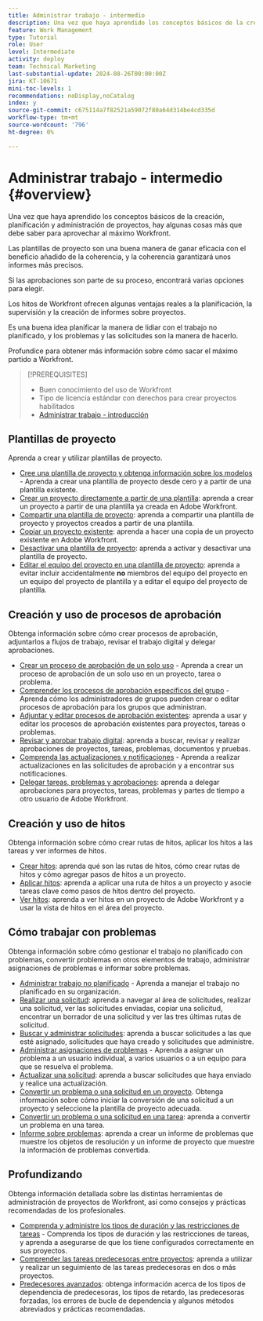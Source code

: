 ```yaml
---
title: Administrar trabajo - intermedio
description: Una vez que haya aprendido los conceptos básicos de la creación, planificación y administración de proyectos, hay algunas cosas más que debe saber para aprovechar al máximo Workfront.
feature: Work Management
type: Tutorial
role: User
level: Intermediate
activity: deploy
team: Technical Marketing
last-substantial-update: 2024-08-26T00:00:00Z
jira: KT-10671
mini-toc-levels: 1
recommendations: noDisplay,noCatalog
index: y
source-git-commit: c675114a7f82521a59072f80a64d314be4cd335d
workflow-type: tm+mt
source-wordcount: '796'
ht-degree: 0%

---
```



# Administrar trabajo - intermedio {#overview}

Una vez que haya aprendido los conceptos básicos de la creación, planificación y administración de proyectos, hay algunas cosas más que debe saber para aprovechar al máximo Workfront.

Las plantillas de proyecto son una buena manera de ganar eficacia con el beneficio añadido de la coherencia, y la coherencia garantizará unos informes más precisos.

Si las aprobaciones son parte de su proceso, encontrará varias opciones para elegir.

Los hitos de Workfront ofrecen algunas ventajas reales a la planificación, la supervisión y la creación de informes sobre proyectos.

Es una buena idea planificar la manera de lidiar con el trabajo no planificado, y los problemas y las solicitudes son la manera de hacerlo.

Profundice para obtener más información sobre cómo sacar el máximo partido a Workfront.

>[!PREREQUISITES]
>
>* Buen conocimiento del uso de Workfront
>* Tipo de licencia estándar con derechos para crear proyectos habilitados
>* [Administrar trabajo - introducción](https://experienceleague.adobe.com/?recommended=Workfront-U-1-2022.1.planners)


## Plantillas de proyecto

Aprenda a crear y utilizar plantillas de proyecto.

* [Cree una plantilla de proyecto y obtenga información sobre los modelos](create-a-project-template.md) - Aprenda a crear una plantilla de proyecto desde cero y a partir de una plantilla existente.
* [Crear un proyecto directamente a partir de una plantilla](create-a-project-directly-from-a-template.md): aprenda a crear un proyecto a partir de una plantilla ya creada en Adobe Workfront.
* [Compartir una plantilla de proyecto](share-a-project-template.md): aprenda a compartir una plantilla de proyecto y proyectos creados a partir de una plantilla.
* [Copiar un proyecto existente](/help/manage-work/manage-projects/copy-an-existing-project.md): aprenda a hacer una copia de un proyecto existente en Adobe Workfront.
* [Desactivar una plantilla de proyecto](deactivate-a-project-template.md): aprenda a activar y desactivar una plantilla de proyecto.
* [Editar el equipo del proyecto en una plantilla de proyecto](edit-the-project-team-in-a-project-template.md): aprenda a evitar incluir accidentalmente **no** miembros del equipo del proyecto en un equipo del proyecto de plantilla y a editar el equipo del proyecto de plantilla.

## Creación y uso de procesos de aprobación

Obtenga información sobre cómo crear procesos de aprobación, adjuntarlos a flujos de trabajo, revisar el trabajo digital y delegar aprobaciones.

* [Crear un proceso de aprobación de un solo uso](create-a-single-use-approval-process.md) - Aprenda a crear un proceso de aprobación de un solo uso en un proyecto, tarea o problema.
* [Comprender los procesos de aprobación específicos del grupo](group-specific-approval-processes.md) - Aprenda cómo los administradores de grupos pueden crear o editar procesos de aprobación para los grupos que administran.
* [Adjuntar y editar procesos de aprobación existentes](attach-and-edit-existing-approval-processes.md): aprenda a usar y editar los procesos de aprobación existentes para proyectos, tareas o problemas.
* [Revisar y aprobar trabajo digital](review-and-approve-digital-work.md): aprenda a buscar, revisar y realizar aprobaciones de proyectos, tareas, problemas, documentos y pruebas.
* [Comprenda las actualizaciones y notificaciones](understand-updates-and-notifications.md) - Aprenda a realizar actualizaciones en las solicitudes de aprobación y a encontrar sus notificaciones.
* [Delegar tareas, problemas y aprobaciones](delegate-approvals.md): aprenda a delegar aprobaciones para proyectos, tareas, problemas y partes de tiempo a otro usuario de Adobe Workfront.

## Creación y uso de hitos

Obtenga información sobre cómo crear rutas de hitos, aplicar los hitos a las tareas y ver informes de hitos.

* [Crear hitos](creating-milestones.md): aprenda qué son las rutas de hitos, cómo crear rutas de hitos y cómo agregar pasos de hitos a un proyecto.
* [Aplicar hitos](apply-milestones.md): aprenda a aplicar una ruta de hitos a un proyecto y asocie tareas clave como pasos de hitos dentro del proyecto.
* [Ver hitos](view-milestones.md): aprenda a ver hitos en un proyecto de Adobe Workfront y a usar la vista de hitos en el área del proyecto.

## Cómo trabajar con problemas

Obtenga información sobre cómo gestionar el trabajo no planificado con problemas, convertir problemas en otros elementos de trabajo, administrar asignaciones de problemas e informar sobre problemas.

* [Administrar trabajo no planificado](handle-unplanned-work.md) - Aprenda a manejar el trabajo no planificado en su organización.
* [Realizar una solicitud](make-a-request.md): aprenda a navegar al área de solicitudes, realizar una solicitud, ver las solicitudes enviadas, copiar una solicitud, encontrar un borrador de una solicitud y ver las tres últimas rutas de solicitud.
* [Buscar y administrar solicitudes](find-requests.md): aprenda a buscar solicitudes a las que esté asignado, solicitudes que haya creado y solicitudes que administre.
* [Administrar asignaciones de problemas](manage-issue-assignments.md) - Aprenda a asignar un problema a un usuario individual, a varios usuarios o a un equipo para que se resuelva el problema.
* [Actualizar una solicitud](update-a-request.md): aprenda a buscar solicitudes que haya enviado y realice una actualización.
* [Convertir un problema o una solicitud en un proyecto](create-a-project-from-a-request.md). Obtenga información sobre cómo iniciar la conversión de una solicitud a un proyecto y seleccione la plantilla de proyecto adecuada.
* [Convertir un problema o una solicitud en una tarea](convert-issues-to-other-work-items.md): aprenda a convertir un problema en una tarea.
* [Informe sobre problemas](report-on-issues.md): aprenda a crear un informe de problemas que muestre los objetos de resolución y un informe de proyecto que muestre la información de problemas convertida.

## Profundizando

Obtenga información detallada sobre las distintas herramientas de administración de proyectos de Workfront, así como consejos y prácticas recomendadas de los profesionales.    

* [Comprenda y administre los tipos de duración y las restricciones de tareas](understand-and-manage-duration-types-and-task-constraints.md) - Comprenda los tipos de duración y las restricciones de tareas, y aprenda a asegurarse de que los tiene configurados correctamente en sus proyectos.
* [Comprender las tareas predecesoras entre proyectos](understand-cross-project-predecessors.md): aprenda a utilizar y realizar un seguimiento de las tareas predecesoras en dos o más proyectos.
* [Predecesores avanzados](advanced-predecessors.md): obtenga información acerca de los tipos de dependencia de predecesoras, los tipos de retardo, las predecesoras forzadas, los errores de bucle de dependencia y algunos métodos abreviados y prácticas recomendadas.
